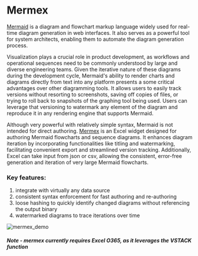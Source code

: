 # Mermex

[Mermaid](https://mermaid.js.org/) is a diagram and flowchart markup language widely used for real-time diagram generation in web interfaces. It also serves as a powerful tool for system architects, enabling them to automate the diagram generation process.

Visualization plays a crucial role in product development, as workflows and operational sequences need to be commonly understood by large and diverse engineering teams. Given the iterative nature of these diagrams during the development cycle, Mermaid's ability to render charts and diagrams directly from text into any platform presents a some critical advantages over other diagramming tools.  It allows users to easily track versions without resorting to screenshots, saving off copies of files, or trying to roll back to snapshots of the graphing tool being used. Users can leverage that versioning to watermark any element of the diagram and reproduce it in any rendering engine that supports Mermaid.

Although very powerful with relatively simple syntax, Mermaid is not intended for direct authoring.  [Mermex](https://github.com/pgaljan/mermex) is an Excel widget designed for authoring Mermaid flowcharts and sequence diagrams. It enhances diagram iteration by incorporating functionalities like titling and watermarking, facilitating convenient export and streamlined version tracking.  Additionally, Excel can take input from json or csv, allowing the consistent, error-free generation and iteration of very large Mermaid flowcharts.

### Key features:
1. integrate with virtually any data source
1. consistent syntax enforcement for fast authoring and re-authoring
2. loose hashing to quickly identify changed diagrams without referencing the output binary
3. watermarked diagrams to trace iterations over time

![mermex_demo](https://github.com/pgaljan/blog/assets/11296072/4d8172eb-8e95-4670-88c6-76392bb7e27c)

##### Note - mermex currently requires Excel O365, as it leverages the VSTACK function